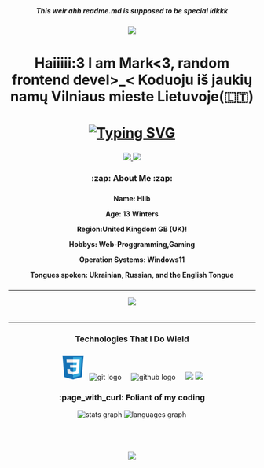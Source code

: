 
<br clear="both">

<div align="center">
 <h5>This weir ahh readme.md is supposed to be special idkkk</h5>
 <img  width="600" src="https://pbs.twimg.com/media/Fz5RoyhWYBQMxcd?format=jpg&name=4096x4096">
 </div>

 ###
<div id="header" align="center">
  <h1> Haiiiii:3 I am Mark<3, random frontend devel>_< Koduoju iš jaukių namų Vilniaus mieste Lietuvoje(🇱🇹) </h1>
   <h1> <a  href="https://git.io/typing-svg"><img src="https://readme-typing-svg.herokuapp.com?font=Helvetica&weight=600&size=28&pause=1000&color=000000&random=false&width=260&lines=FrontEnd+Developer" alt="Typing SVG" /></a></h1>
  
   </div>

 ###

 <div align="center">
 <a href="https://t.me/TheCodingNorvin" target="_blank">
 <img src="https://img.shields.io/badge/Telegram-2CA5E0?style=for-the-badge&logo=telegram&logoColor=white"> 
 </a>
 <a href="https://www.tiktok.com/@norvin.tt?_t=ZG-8t4LyP0zlvU&_r=1" target="_blank">
 <img src="https://img.shields.io/badge/tiktok-%235865F2.svg?style=for-the-badge&logo=tiktok&logoColor=black">
 </a>
 </div>

 ###

 <h3 align="center"> :zap: About Me :zap: </h3>   

 ###

 <div align="center">
 <p><b>Name: Hlib</b></p>
 <p><b>Age: 13 Winters</b></p>
 <p><b>Region:United Kingdom GB (UK)! </b></p>
 <p><b>Hobbys: Web-Proggramming,Gaming</b></p>
 <p><b>Operation Systems: Windows11</b></p>
 <p><b>Tongues spoken: Ukrainian, Russian, and the English Tongue</b></p>
 </div>

 ###
---
 <p align=center>
 <img src="https://github.com/user-attachments/assets/4bbf36e1-185d-4387-bbab-c900679facea" width="600">
<br><br>
 </p>

---

 <h3 align="center">Technologies That I Do Wield
 </h3>

 ###

 <div align="center">
   <img src="https://github.com/devicons/devicon/blob/master/icons/css3/css3-original.svg" title="css" alt="css"  height="50"/>&nbsp
  <img src="https://cdn.jsdelivr.net/gh/devicons/devicon/icons/git/git-original.svg" height="50" alt="git logo"  />
  <img width="12" />
  <img src="https://cdn.jsdelivr.net/gh/devicons/devicon/icons/github/github-original.svg" height="50" alt="github logo"  />
  <img width="12" />
 <img src="https://user-images.githubusercontent.com/25181517/192158954-f88b5814-d510-4564-b285-dff7d6400dad.png" height="50">
 <img src="https://user-images.githubusercontent.com/25181517/189715289-df3ee512-6eca-463f-a0f4-c10d94a06b2f.png" height="50">
 </div>

 ###

 <h3 align="center">:page_with_curl: Foliant of my coding</h3>
<div align="center">
  <img src="https://github-readme-stats.vercel.app/api?username=HlibSamodin&hide_title=false&hide_rank=false&show_icons=true&include_all_commits=true&count_private=true&disable_animations=false&theme=dracula&locale=en&hide_border=false" height="150" alt="stats graph"  />
  <img src="https://github-readme-stats.vercel.app/api/top-langs?username=HlibSamodin&locale=en&hide_title=false&layout=compact&card_width=320&langs_count=5&theme=dracula&hide_border=false" height="150" alt="languages graph"  />
</div>
 <br>


 
<div align="center">
  <h1 align="center""Fare thee well! I extend my heartfelt gratitude for thine attentive reading!"</h1>
<img  align="center" width="300" src="https://github.com/user-attachments/assets/46c260e1-45fd-4b17-9975-9a017db2d91a"  /> 
<br><br>
